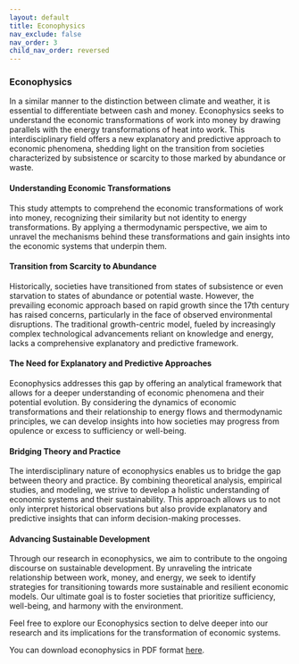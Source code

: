 ```yaml
---
layout: default
title: Econophysics
nav_exclude: false
nav_order: 3
child_nav_order: reversed
---
```


### Econophysics

In a similar manner to the distinction between climate and weather, it is essential to differentiate between cash and money. Econophysics seeks to understand the economic transformations of work into money by drawing parallels with the energy transformations of heat into work. This interdisciplinary field offers a new explanatory and predictive approach to economic phenomena, shedding light on the transition from societies characterized by subsistence or scarcity to those marked by abundance or waste.

#### Understanding Economic Transformations

This study attempts to comprehend the economic transformations of work into money, recognizing their similarity but not identity to energy transformations. By applying a thermodynamic perspective, we aim to unravel the mechanisms behind these transformations and gain insights into the economic systems that underpin them.

#### Transition from Scarcity to Abundance

Historically, societies have transitioned from states of subsistence or even starvation to states of abundance or potential waste. However, the prevailing economic approach based on rapid growth since the 17th century has raised concerns, particularly in the face of observed environmental disruptions. The traditional growth-centric model, fueled by increasingly complex technological advancements reliant on knowledge and energy, lacks a comprehensive explanatory and predictive framework.

#### The Need for Explanatory and Predictive Approaches

Econophysics addresses this gap by offering an analytical framework that allows for a deeper understanding of economic phenomena and their potential evolution. By considering the dynamics of economic transformations and their relationship to energy flows and thermodynamic principles, we can develop insights into how societies may progress from opulence or excess to sufficiency or well-being.

#### Bridging Theory and Practice

The interdisciplinary nature of econophysics enables us to bridge the gap between theory and practice. By combining theoretical analysis, empirical studies, and modeling, we strive to develop a holistic understanding of economic systems and their sustainability. This approach allows us to not only interpret historical observations but also provide explanatory and predictive insights that can inform decision-making processes.

#### Advancing Sustainable Development

Through our research in econophysics, we aim to contribute to the ongoing discourse on sustainable development. By unraveling the intricate relationship between work, money, and energy, we seek to identify strategies for transitioning towards more sustainable and resilient economic models. Our ultimate goal is to foster societies that prioritize sufficiency, well-being, and harmony with the environment.

Feel free to explore our Econophysics section to delve deeper into our research and its implications for the transformation of economic systems.

You can download econophysics in PDF format [here](econophysics-EN.pdf).
